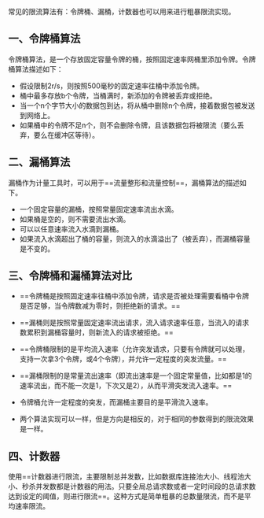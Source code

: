 常见的限流算法有：令牌桶、漏桶，计数器也可以用来进行粗暴限流实现。

## 一、令牌桶算法

令牌桶算法，是一个存放固定容量令牌的桶，按照固定速率网桶里添加令牌。令牌桶算法描述如下：

- 假设限制2r/s，则按照500毫秒的固定速率往桶中添加令牌。
- 桶中最多存放b个令牌，当桶满时，新添加的令牌被丢弃或拒绝。
- 当一个n个字节大小的数据包到达，将从桶中删除n个令牌，接着数据包被发送到网络上。
- 如果桶中的令牌不足n个，则不会删除令牌，且该数据包将被限流（要么丢弃，要么在缓冲区等待）。

## 二、漏桶算法

漏桶作为计量工具时，可以用于==流量整形和流量控制==，漏桶算法的描述如下。

- 一个固定容量的漏桶，按照常量固定速率流出水滴。
- 如果桶是空的，则不需要流出水滴。
- 可以以任意速率流入水滴到漏桶。
- 如果流入水滴超出了桶的容量，则流入的水滴溢出了（被丢弃），而漏桶容量是不变的。

## 三、令牌桶和漏桶算法对比

- ==令牌桶是按照固定速率往桶中添加令牌，请求是否被处理需要看桶中令牌是否足够，当令牌数减为零时，则拒绝新的请求。==
- ==漏桶则是按照常量固定速率流出请求，流入请求速率任意，当流入的请求数累积到漏桶容量时，则新流入的请求被拒绝。==



- ==令牌桶限制的是平均流入速率（允许突发请求，只要有令牌就可以处理，支持一次拿3个令牌，或4个令牌），并允许一定程度的突发流量。==
- ==漏桶限制的是常量流出速率（即流出速率是一个固定常量值，比如都是1的速率流出，而不能一次是1，下次又是2），从而平滑突发流入速率。==
- 令牌桶允许一定程度的突发，而漏桶主要目的是平滑流入速率。



- 两个算法实现可以一样，但是方向是相反的，对于相同的参数得到的限流效果是一样。

## 四、计数器

使用==计数器进行限流，主要限制总并发数，比如数据库连接池大小、线程池大小、秒杀并发数都是计数器的用法。只要全局总请求数或者一定时间段的总请求数达到设定的阈值，则进行限流==。这种方式是简单粗暴的总数量限流，而不是平均速率限流。
